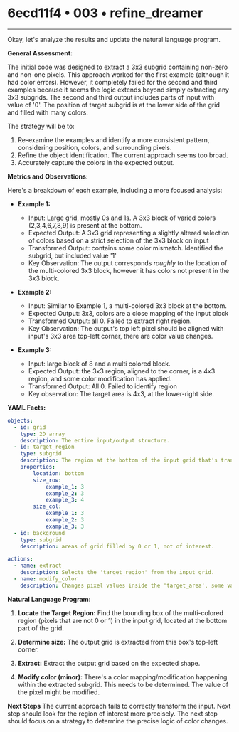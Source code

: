 # 6ecd11f4 • 003 • refine_dreamer

---
Okay, let's analyze the results and update the natural language program.

**General Assessment:**

The initial code was designed to extract a 3x3 subgrid containing non-zero and non-one pixels. This approach worked for the first example (although it had color errors). However, it completely failed for the second and third examples because it seems the logic extends beyond simply extracting any 3x3 subgrids. The second and third output includes parts of input with value of '0'. The position of target subgrid is at the lower side of the grid and filled with many colors.

The strategy will be to:

1.  Re-examine the examples and identify a more consistent pattern, considering position, colors, and surrounding pixels.
2.  Refine the object identification. The current approach seems too broad.
3.  Accurately capture the colors in the expected output.

**Metrics and Observations:**

Here's a breakdown of each example, including a more focused analysis:

*   **Example 1:**
    *   Input: Large grid, mostly 0s and 1s. A 3x3 block of varied colors (2,3,4,6,7,8,9) is present at the bottom.
    *   Expected Output: A 3x3 grid representing a slightly altered selection of colors based on a strict selection of the 3x3 block on input
    *   Transformed Output: contains some color mismatch. Identified the subgrid, but included value '1'
    *   Key Observation: The output corresponds *roughly* to the location of the multi-colored 3x3 block, however it has colors not present in the 3x3 block.

*   **Example 2:**
    *   Input: Similar to Example 1, a multi-colored 3x3 block at the bottom.
    *   Expected Output: 3x3, colors are a close mapping of the input block
    *   Transformed Output: all 0. Failed to extract right region.
    *   Key Observation: The output's top left pixel should be aligned with input's 3x3 area top-left corner, there are color value changes.

*   **Example 3:**
    *    Input: large block of 8 and a multi colored block.
    *    Expected Output: the 3x3 region, aligned to the corner, is a 4x3 region, and some color modification has applied.
    *    Transformed Output: All 0. Failed to identify region
    *    Key observation: The target area is 4x3, at the lower-right side.

**YAML Facts:**

```yaml
objects:
  - id: grid
    type: 2D array
    description: The entire input/output structure.
  - id: target_region
    type: subgrid
    description: The region at the bottom of the input grid that's transformed. This region contains various non-zero, non-one pixel values.
    properties:
        location: bottom
        size_row:
            example_1: 3
            example_2: 3
            example_3: 4
        size_col:
            example_1: 3
            example_2: 3
            example_3: 3
  - id: background
    type: subgrid
    description: areas of grid filled by 0 or 1, not of interest.

actions:
  - name: extract
    description: Selects the 'target_region' from the input grid.
  - name: modify_color
    description: Changes pixel values inside the 'target_area', some value is changed to 0.

```

**Natural Language Program:**

1.  **Locate the Target Region:** Find the bounding box of the multi-colored region (pixels that are not 0 or 1) in the input grid, located at the bottom part of the grid.

2.  **Determine size:** The output grid is extracted from this box's top-left corner.

3.  **Extract:** Extract the output grid based on the expected shape.

4.  **Modify color (minor):** There's a color mapping/modification happening within the extracted subgrid. This needs to be determined. The value of the pixel might be modified.

**Next Steps**
The current approach fails to correctly transform the input. Next step should look for the region of interest more precisely. The next step should focus on a strategy to determine the precise logic of color changes.

